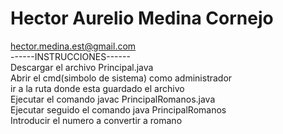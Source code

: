 # Hector Aurelio Medina Cornejo
hector.medina.est@gmail.com<br/>
------INSTRUCCIONES------<br/>
Descargar el archivo Principal.java<br/>
Abrir el cmd(simbolo de sistema) como administrador<br/>
ir a la ruta donde esta guardado el archivo<br/>
Ejecutar el comando javac PrincipalRomanos.java<br/>
Ejecutar seguido el comando java PrincipalRomanos<br/>
Introducir el numero a convertir a romano
